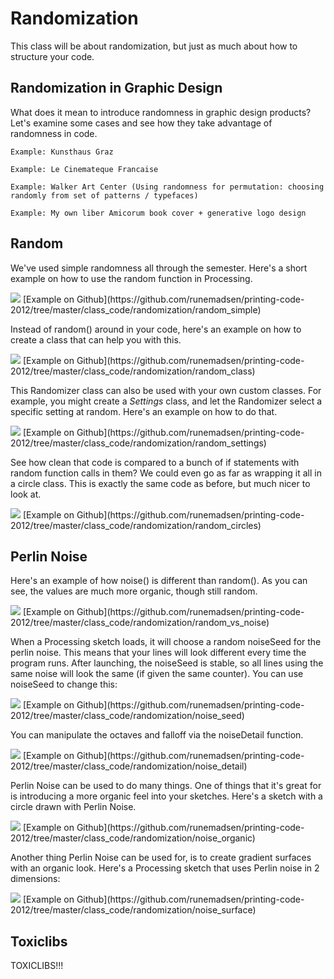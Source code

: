 Randomization
=============

This class will be about randomization, but just as much about how to structure your code.

Randomization in Graphic Design
-------------------------------

What does it mean to introduce randomness in graphic design products? Let's examine some cases and see how they take advantage of randomness in code.

	Example: Kunsthaus Graz

	Example: Le Cinemateque Francaise

	Example: Walker Art Center (Using randomness for permutation: choosing randomly from set of patterns / typefaces)

	Example: My own liber Amicorum book cover + generative logo design



Random
------

We've used simple randomness all through the semester. Here's a short example on how to use the random function in Processing.

<img src="http://runemadsen-2012.s3.amazonaws.com/printing-code-2012/randomization/random_simple_small.jpg" data-slideshow="http://runemadsen-2012.s3.amazonaws.com/printing-code-2012/randomization/random_simple.jpg" />
[Example on Github](https://github.com/runemadsen/printing-code-2012/tree/master/class_code/randomization/random_simple)

Instead of random() around in your code, here's an example on how to create a class that can help you with this.

<img src="http://runemadsen-2012.s3.amazonaws.com/printing-code-2012/randomization/random_class_small.jpg" data-slideshow="http://runemadsen-2012.s3.amazonaws.com/printing-code-2012/randomization/random_class.jpg" />
[Example on Github](https://github.com/runemadsen/printing-code-2012/tree/master/class_code/randomization/random_class)

This Randomizer class can also be used with your own custom classes. For example, you might create a *Settings* class, and let the Randomizer select a specific setting at random. Here's an example on how to do that.

<img src="http://runemadsen-2012.s3.amazonaws.com/printing-code-2012/randomization/random_settings_small.jpg" data-slideshow="http://runemadsen-2012.s3.amazonaws.com/printing-code-2012/randomization/random_settings.jpg" />
[Example on Github](https://github.com/runemadsen/printing-code-2012/tree/master/class_code/randomization/random_settings)

See how clean that code is compared to a bunch of if statements with random function calls in them? We could even go as far as wrapping it all in a circle class. This is exactly the same code as before, but much nicer to look at.

<img src="http://runemadsen-2012.s3.amazonaws.com/printing-code-2012/randomization/random_circles_small.jpg" data-slideshow="http://runemadsen-2012.s3.amazonaws.com/printing-code-2012/randomization/random_circles.jpg" />
[Example on Github](https://github.com/runemadsen/printing-code-2012/tree/master/class_code/randomization/random_circles)


Perlin Noise
------------

Here's an example of how noise() is different than random(). As you can see, the values are much more organic, though still random.

<img src="http://runemadsen-2012.s3.amazonaws.com/printing-code-2012/randomization/random_vs_noise_small.jpg" data-slideshow="http://runemadsen-2012.s3.amazonaws.com/printing-code-2012/randomization/random_vs_noise.jpg" />
[Example on Github](https://github.com/runemadsen/printing-code-2012/tree/master/class_code/randomization/random_vs_noise)

When a Processing sketch loads, it will choose a random noiseSeed for the perlin noise. This means that your lines will look different every time the program runs. After launching, the noiseSeed is stable, so all lines using the same noise will look the same (if given the same counter). You can use noiseSeed to change this:

<img src="http://runemadsen-2012.s3.amazonaws.com/printing-code-2012/randomization/noise_seed_small.jpg" data-slideshow="http://runemadsen-2012.s3.amazonaws.com/printing-code-2012/randomization/noise_seed.jpg" />
[Example on Github](https://github.com/runemadsen/printing-code-2012/tree/master/class_code/randomization/noise_seed)

You can manipulate the octaves and falloff via the noiseDetail function.

<img src="http://runemadsen-2012.s3.amazonaws.com/printing-code-2012/randomization/noise_detail_small.jpg" data-slideshow="http://runemadsen-2012.s3.amazonaws.com/printing-code-2012/randomization/noise_detail.jpg" />
[Example on Github](https://github.com/runemadsen/printing-code-2012/tree/master/class_code/randomization/noise_detail)

Perlin Noise can be used to do many things. One of things that it's great for is introducing a more organic feel into your sketches. Here's a sketch with a circle drawn with Perlin Noise.

<img src="http://runemadsen-2012.s3.amazonaws.com/printing-code-2012/randomization/noise_organic_small.jpg" data-slideshow="http://runemadsen-2012.s3.amazonaws.com/printing-code-2012/randomization/noise_organic.jpg" />
[Example on Github](https://github.com/runemadsen/printing-code-2012/tree/master/class_code/randomization/noise_organic)

Another thing Perlin Noise can be used for, is to create gradient surfaces with an organic look. Here's a Processing sketch that uses Perlin noise in 2 dimensions:

<img src="http://runemadsen-2012.s3.amazonaws.com/printing-code-2012/randomization/noise_surface_small.jpg" data-slideshow="http://runemadsen-2012.s3.amazonaws.com/printing-code-2012/randomization/noise_surface.jpg" />
[Example on Github](https://github.com/runemadsen/printing-code-2012/tree/master/class_code/randomization/noise_surface)


Toxiclibs
---------

TOXICLIBS!!!
